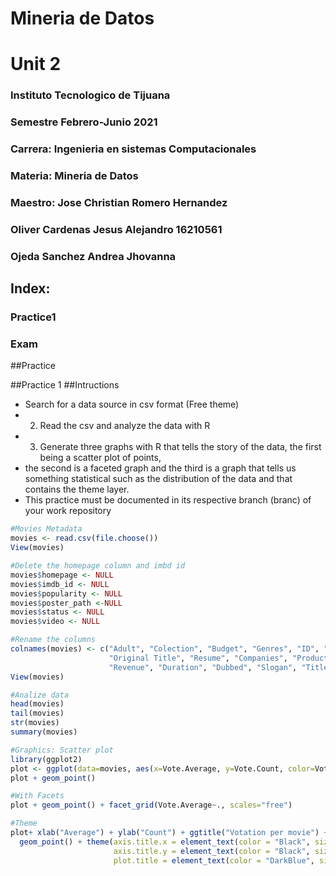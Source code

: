 # Mineria de Datos

# Unit 2

###  Instituto Tecnologico de Tijuana
### Semestre Febrero-Junio 2021
###  Carrera: Ingenieria en sistemas Computacionales
###  Materia: Mineria de Datos
###  Maestro: Jose Christian Romero Hernandez
###   Oliver Cardenas Jesus Alejandro  16210561 
### Ojeda Sanchez Andrea Jhovanna



##  Index:
### Practice1
### Exam




##Practice 



##Practice 1
##Intructions

- Search for a data source in csv format (Free theme)
-  2. Read the csv and analyze the data with R
- 3. Generate three graphs with R that tells the story of the data, the first being a scatter plot of points,
- the second is a faceted graph and the third is a graph that tells us something statistical such as the distribution of the data and that contains the theme layer.
- This practice must be documented in its respective branch (branc) of your work repository

```r
#Movies Metadata
movies <- read.csv(file.choose())
View(movies)

#Delete the homepage column and imbd id
movies$homepage <- NULL
movies$imdb_id <- NULL
movies$popularity <- NULL
movies$poster_path <-NULL
movies$status <- NULL
movies$video <- NULL

#Rename the columns
colnames(movies) <- c("Adult", "Colection", "Budget", "Genres", "ID", "Original Languaje", 
                      "Original Title", "Resume", "Companies", "Production Countries", "Release date", 
                      "Revenue", "Duration", "Dubbed", "Slogan", "Title", "Vote.Average", "Vote.Count")
View(movies)

#Analize data
head(movies)
tail(movies)
str(movies)
summary(movies)

#Graphics: Scatter plot
library(ggplot2)
plot <- ggplot(data=movies, aes(x=Vote.Average, y=Vote.Count, color=Vote.Average))
plot + geom_point()

#With Facets
plot + geom_point() + facet_grid(Vote.Average~., scales="free")

#Theme
plot+ xlab("Average") + ylab("Count") + ggtitle("Votation per movie") + 
  geom_point() + theme(axis.title.x = element_text(color = "Black", size=17), 
                       axis.title.y = element_text(color = "Black", size=17), 
                       plot.title = element_text(color = "DarkBlue", size = 20, family = "Courier"))
```





